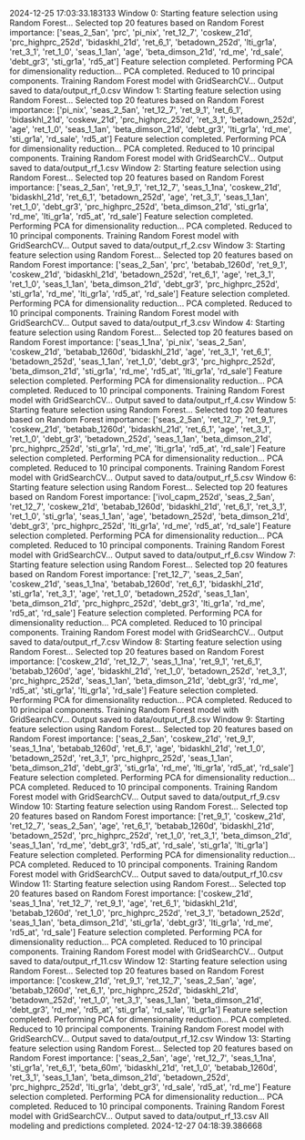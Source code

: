 2024-12-25 17:03:33.183133
Window 0: Starting feature selection using Random Forest...
Selected top 20 features based on Random Forest importance: ['seas_2_5an', 'prc', 'pi_nix', 'ret_12_7', 'coskew_21d', 'prc_highprc_252d', 'bidaskhl_21d', 'ret_6_1', 'betadown_252d', 'lti_gr1a', 'ret_3_1', 'ret_1_0', 'seas_1_1an', 'age', 'beta_dimson_21d', 'rd_me', 'rd_sale', 'debt_gr3', 'sti_gr1a', 'rd5_at']
Feature selection completed.
Performing PCA for dimensionality reduction...
PCA completed. Reduced to 10 principal components.
Training Random Forest model with GridSearchCV...
Output saved to data/output_rf_0.csv
Window 1: Starting feature selection using Random Forest...
Selected top 20 features based on Random Forest importance: ['pi_nix', 'seas_2_5an', 'ret_12_7', 'ret_9_1', 'ret_6_1', 'bidaskhl_21d', 'coskew_21d', 'prc_highprc_252d', 'ret_3_1', 'betadown_252d', 'age', 'ret_1_0', 'seas_1_1an', 'beta_dimson_21d', 'debt_gr3', 'lti_gr1a', 'rd_me', 'sti_gr1a', 'rd_sale', 'rd5_at']
Feature selection completed.
Performing PCA for dimensionality reduction...
PCA completed. Reduced to 10 principal components.
Training Random Forest model with GridSearchCV...
Output saved to data/output_rf_1.csv
Window 2: Starting feature selection using Random Forest...
Selected top 20 features based on Random Forest importance: ['seas_2_5an', 'ret_9_1', 'ret_12_7', 'seas_1_1na', 'coskew_21d', 'bidaskhl_21d', 'ret_6_1', 'betadown_252d', 'age', 'ret_3_1', 'seas_1_1an', 'ret_1_0', 'debt_gr3', 'prc_highprc_252d', 'beta_dimson_21d', 'sti_gr1a', 'rd_me', 'lti_gr1a', 'rd5_at', 'rd_sale']
Feature selection completed.
Performing PCA for dimensionality reduction...
PCA completed. Reduced to 10 principal components.
Training Random Forest model with GridSearchCV...
Output saved to data/output_rf_2.csv
Window 3: Starting feature selection using Random Forest...
Selected top 20 features based on Random Forest importance: ['seas_2_5an', 'prc', 'betabab_1260d', 'ret_9_1', 'coskew_21d', 'bidaskhl_21d', 'betadown_252d', 'ret_6_1', 'age', 'ret_3_1', 'ret_1_0', 'seas_1_1an', 'beta_dimson_21d', 'debt_gr3', 'prc_highprc_252d', 'sti_gr1a', 'rd_me', 'lti_gr1a', 'rd5_at', 'rd_sale']
Feature selection completed.
Performing PCA for dimensionality reduction...
PCA completed. Reduced to 10 principal components.
Training Random Forest model with GridSearchCV...
Output saved to data/output_rf_3.csv
Window 4: Starting feature selection using Random Forest...
Selected top 20 features based on Random Forest importance: ['seas_1_1na', 'pi_nix', 'seas_2_5an', 'coskew_21d', 'betabab_1260d', 'bidaskhl_21d', 'age', 'ret_3_1', 'ret_6_1', 'betadown_252d', 'seas_1_1an', 'ret_1_0', 'debt_gr3', 'prc_highprc_252d', 'beta_dimson_21d', 'sti_gr1a', 'rd_me', 'rd5_at', 'lti_gr1a', 'rd_sale']
Feature selection completed.
Performing PCA for dimensionality reduction...
PCA completed. Reduced to 10 principal components.
Training Random Forest model with GridSearchCV...
Output saved to data/output_rf_4.csv
Window 5: Starting feature selection using Random Forest...
Selected top 20 features based on Random Forest importance: ['seas_2_5an', 'ret_12_7', 'ret_9_1', 'coskew_21d', 'betabab_1260d', 'bidaskhl_21d', 'ret_6_1', 'age', 'ret_3_1', 'ret_1_0', 'debt_gr3', 'betadown_252d', 'seas_1_1an', 'beta_dimson_21d', 'prc_highprc_252d', 'sti_gr1a', 'rd_me', 'lti_gr1a', 'rd5_at', 'rd_sale']
Feature selection completed.
Performing PCA for dimensionality reduction...
PCA completed. Reduced to 10 principal components.
Training Random Forest model with GridSearchCV...
Output saved to data/output_rf_5.csv
Window 6: Starting feature selection using Random Forest...
Selected top 20 features based on Random Forest importance: ['ivol_capm_252d', 'seas_2_5an', 'ret_12_7', 'coskew_21d', 'betabab_1260d', 'bidaskhl_21d', 'ret_6_1', 'ret_3_1', 'ret_1_0', 'sti_gr1a', 'seas_1_1an', 'age', 'betadown_252d', 'beta_dimson_21d', 'debt_gr3', 'prc_highprc_252d', 'lti_gr1a', 'rd_me', 'rd5_at', 'rd_sale']
Feature selection completed.
Performing PCA for dimensionality reduction...
PCA completed. Reduced to 10 principal components.
Training Random Forest model with GridSearchCV...
Output saved to data/output_rf_6.csv
Window 7: Starting feature selection using Random Forest...
Selected top 20 features based on Random Forest importance: ['ret_12_7', 'seas_2_5an', 'coskew_21d', 'seas_1_1na', 'betabab_1260d', 'ret_6_1', 'bidaskhl_21d', 'sti_gr1a', 'ret_3_1', 'age', 'ret_1_0', 'betadown_252d', 'seas_1_1an', 'beta_dimson_21d', 'prc_highprc_252d', 'debt_gr3', 'lti_gr1a', 'rd_me', 'rd5_at', 'rd_sale']
Feature selection completed.
Performing PCA for dimensionality reduction...
PCA completed. Reduced to 10 principal components.
Training Random Forest model with GridSearchCV...
Output saved to data/output_rf_7.csv
Window 8: Starting feature selection using Random Forest...
Selected top 20 features based on Random Forest importance: ['coskew_21d', 'ret_12_7', 'seas_1_1na', 'ret_9_1', 'ret_6_1', 'betabab_1260d', 'age', 'bidaskhl_21d', 'ret_1_0', 'betadown_252d', 'ret_3_1', 'prc_highprc_252d', 'seas_1_1an', 'beta_dimson_21d', 'debt_gr3', 'rd_me', 'rd5_at', 'sti_gr1a', 'lti_gr1a', 'rd_sale']
Feature selection completed.
Performing PCA for dimensionality reduction...
PCA completed. Reduced to 10 principal components.
Training Random Forest model with GridSearchCV...
Output saved to data/output_rf_8.csv
Window 9: Starting feature selection using Random Forest...
Selected top 20 features based on Random Forest importance: ['seas_2_5an', 'coskew_21d', 'ret_9_1', 'seas_1_1na', 'betabab_1260d', 'ret_6_1', 'age', 'bidaskhl_21d', 'ret_1_0', 'betadown_252d', 'ret_3_1', 'prc_highprc_252d', 'seas_1_1an', 'beta_dimson_21d', 'debt_gr3', 'sti_gr1a', 'rd_me', 'lti_gr1a', 'rd5_at', 'rd_sale']
Feature selection completed.
Performing PCA for dimensionality reduction...
PCA completed. Reduced to 10 principal components.
Training Random Forest model with GridSearchCV...
Output saved to data/output_rf_9.csv
Window 10: Starting feature selection using Random Forest...
Selected top 20 features based on Random Forest importance: ['ret_9_1', 'coskew_21d', 'ret_12_7', 'seas_2_5an', 'age', 'ret_6_1', 'betabab_1260d', 'bidaskhl_21d', 'betadown_252d', 'prc_highprc_252d', 'ret_1_0', 'ret_3_1', 'beta_dimson_21d', 'seas_1_1an', 'rd_me', 'debt_gr3', 'rd5_at', 'rd_sale', 'sti_gr1a', 'lti_gr1a']
Feature selection completed.
Performing PCA for dimensionality reduction...
PCA completed. Reduced to 10 principal components.
Training Random Forest model with GridSearchCV...
Output saved to data/output_rf_10.csv
Window 11: Starting feature selection using Random Forest...
Selected top 20 features based on Random Forest importance: ['coskew_21d', 'seas_1_1na', 'ret_12_7', 'ret_9_1', 'age', 'ret_6_1', 'bidaskhl_21d', 'betabab_1260d', 'ret_1_0', 'prc_highprc_252d', 'ret_3_1', 'betadown_252d', 'seas_1_1an', 'beta_dimson_21d', 'sti_gr1a', 'debt_gr3', 'lti_gr1a', 'rd_me', 'rd5_at', 'rd_sale']
Feature selection completed.
Performing PCA for dimensionality reduction...
PCA completed. Reduced to 10 principal components.
Training Random Forest model with GridSearchCV...
Output saved to data/output_rf_11.csv
Window 12: Starting feature selection using Random Forest...
Selected top 20 features based on Random Forest importance: ['coskew_21d', 'ret_9_1', 'ret_12_7', 'seas_2_5an', 'age', 'betabab_1260d', 'ret_6_1', 'prc_highprc_252d', 'bidaskhl_21d', 'betadown_252d', 'ret_1_0', 'ret_3_1', 'seas_1_1an', 'beta_dimson_21d', 'debt_gr3', 'rd_me', 'rd5_at', 'sti_gr1a', 'rd_sale', 'lti_gr1a']
Feature selection completed.
Performing PCA for dimensionality reduction...
PCA completed. Reduced to 10 principal components.
Training Random Forest model with GridSearchCV...
Output saved to data/output_rf_12.csv
Window 13: Starting feature selection using Random Forest...
Selected top 20 features based on Random Forest importance: ['seas_2_5an', 'age', 'ret_12_7', 'seas_1_1na', 'sti_gr1a', 'ret_6_1', 'beta_60m', 'bidaskhl_21d', 'ret_1_0', 'betabab_1260d', 'ret_3_1', 'seas_1_1an', 'beta_dimson_21d', 'betadown_252d', 'prc_highprc_252d', 'lti_gr1a', 'debt_gr3', 'rd_sale', 'rd5_at', 'rd_me']
Feature selection completed.
Performing PCA for dimensionality reduction...
PCA completed. Reduced to 10 principal components.
Training Random Forest model with GridSearchCV...
Output saved to data/output_rf_13.csv
All modeling and predictions completed.
2024-12-27 04:18:39.386668